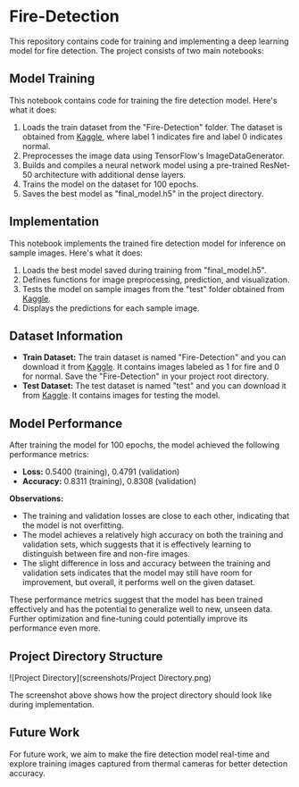 # Fire-Detection

This repository contains code for training and implementing a deep learning model for fire detection. The project consists of two main notebooks:

## Model Training

This notebook contains code for training the fire detection model. Here's what it does:

1. Loads the train dataset from the "Fire-Detection" folder. The dataset is obtained from [Kaggle](https://www.kaggle.com/datasets/atulyakumar98/test-dataset), where label 1 indicates fire and label 0 indicates normal.
2. Preprocesses the image data using TensorFlow's ImageDataGenerator.
3. Builds and compiles a neural network model using a pre-trained ResNet-50 architecture with additional dense layers.
4. Trains the model on the dataset for 100 epochs.
5. Saves the best model as "final_model.h5" in the project directory.

## Implementation

This notebook implements the trained fire detection model for inference on sample images. Here's what it does:

1. Loads the best model saved during training from "final_model.h5".
2. Defines functions for image preprocessing, prediction, and visualization.
3. Tests the model on sample images from the "test" folder obtained from [Kaggle](https://www.kaggle.com/datasets/jvkchaitanya410/fireornot-firetestset).
4. Displays the predictions for each sample image.

## Dataset Information

- **Train Dataset:** The train dataset is named "Fire-Detection" and you can download it from [Kaggle](https://www.kaggle.com/datasets/atulyakumar98/test-dataset). It contains images labeled as 1 for fire and 0 for normal. Save the "Fire-Detection" in your project root directory.
- **Test Dataset:** The test dataset is named "test" and you can download it from [Kaggle](https://www.kaggle.com/datasets/jvkchaitanya410/fireornot-firetestset). It contains images for testing the model.

## Model Performance

After training the model for 100 epochs, the model achieved the following performance metrics:

- **Loss:** 0.5400 (training), 0.4791 (validation)
- **Accuracy:** 0.8311 (training), 0.8308 (validation)

**Observations:**
- The training and validation losses are close to each other, indicating that the model is not overfitting.
- The model achieves a relatively high accuracy on both the training and validation sets, which suggests that it is effectively learning to distinguish between fire and non-fire images.
- The slight difference in loss and accuracy between the training and validation sets indicates that the model may still have room for improvement, but overall, it performs well on the given dataset.

These performance metrics suggest that the model has been trained effectively and has the potential to generalize well to new, unseen data. Further optimization and fine-tuning could potentially improve its performance even more.

## Project Directory Structure

![Project Directory](screenshots/Project Directory.png)

The screenshot above shows how the project directory should look like during implementation.

## Future Work

For future work, we aim to make the fire detection model real-time and explore training images captured from thermal cameras for better detection accuracy.
